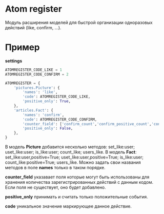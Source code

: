 Atom register
=============

Модуль расширения моделей для быстрой организации одноразовых
действий (like, confirm, ...).


Пример
======

 **settings**
 
```python
ATOMREGISTER_CODE_LIKE = 1
ATOMREGISTER_CODE_CONFIRM = 2

ATOMREGISTER = {
    'pictures.Picture': {
        'names': 'like',
        'code': ATOMREGISTER_CODE_LIKE,
        'positive_only': True,
    },
    'articles.Fact': {
        'names': 'confirm',
        'code': ATOMREGISTER_CODE_CONFIRM,
        'counter_field': ['confirm_count','confirm_positive_count','confirm_negative_count'],
        'positive_only': False,
    },
}
```

В модель **Picture** добавится несколько методов: set_like:user;   uset_like:user;   is_like:user;   count_like;   users_like.
В модель **Fact**: set_like:user,positive=True;   uset_like:user,positive=True;   is_like:user;   count_like:positive=True;   users_like.
Можно задать свои названия методов в поле **names** только в таком порядке.

**counter_field** указавает поля которые могут быть использованы для хранения количества
зарегистрированных действий с данным кодом. Если поля не существует, оно будет добавлено.

**positive_only** принимать и считать только положительные события.

**code** уникальное значение маркирующее данное действие.
